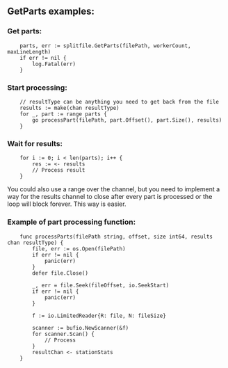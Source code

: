 ## GetParts examples:

### Get parts:
```
	parts, err := splitfile.GetParts(filePath, workerCount, maxLineLength)
	if err != nil {
		log.Fatal(err)
	}
```

### Start processing:
```
	// resultType can be anything you need to get back from the file
	results := make(chan resultType)
	for _, part := range parts {
		go processPart(filePath, part.Offset(), part.Size(), results)
	}
```

### Wait for results:
```
	for i := 0; i < len(parts); i++ {
		res := <- results
		// Process result
	}
```

You could also use a range over the channel, but you need to implement a way for the results channel to close after every part is processed or the loop will block forever. This way is easier.

### Example of part processing function:
```
	func processParts(filePath string, offset, size int64, results chan resultType) {
		file, err := os.Open(filePath)
		if err != nil {
			panic(err)
		}
		defer file.Close()
	
		_, err = file.Seek(fileOffset, io.SeekStart)
		if err != nil {
			panic(err)
		}
		
		f := io.LimitedReader{R: file, N: fileSize}
	
		scanner := bufio.NewScanner(&f)
		for scanner.Scan() {
			// Process
		}
		resultChan <- stationStats
	}
```
